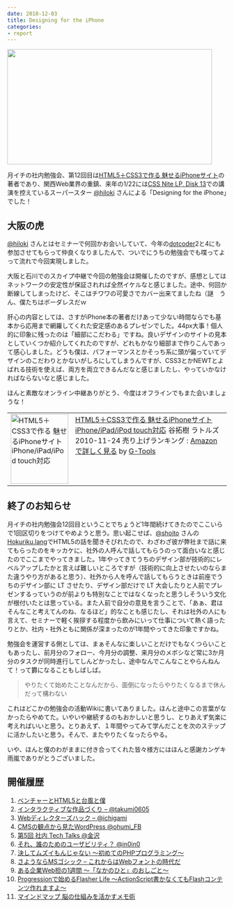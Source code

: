 ```yaml
---
date: 2010-12-03
title: Designing for the iPhone
categories:
- report
---
```


<img class="fig" title="dtt12" src="/static/blog/2010/12/dtt12.jpg" alt="" width="470" height="264" />

月イチの社内勉強会、第12回目は<a href="http://www.amazon.co.jp/exec/obidos/ASIN/4899772750/warikiru-22/ref=nosim/">HTML5＋CSS3で作る 魅せるiPhoneサイト</a>の著者であり、関西Web業界の重鎮、来年の1/22には<a href="http://lp13.cssnite.jp/">CSS Nite LP, Disk 13</a>での講演を控えているスーパースター <a href="http://twitter.com/#!/hiloki">@hiloki</a> さんによる「Designing for the iPhone」でした！


<h2>大阪の虎</h2>
<a href="http://twitter.com/hiloki">@hiloki</a> さんとはセミナーで何回かお会いしていて、今年の<a href="http://dotcoder.net/">dotcoder</a>2と4にも参加させてもらって仲良くなりましたんで、ついでにうちの勉強会でも喋ってよって流れで今回実現しました。

大阪と石川でのスカイプ中継で今回の勉強会は開催したのですが、感想としてはネットワークの安定性が保証されれば全然イケルなと感じました。途中、何回か断線してしまったけど、そこはチワワの可愛さでカバー出来てましたね（謎　うん、僕たちはボーダレスだｗ

肝心の内容としては、さすがiPhone本の著者だけあって少ない時間ならでも基本から応用まで網羅してくれた安定感のあるプレゼンでした。44px大事！個人的に印象に残ったのは「細部にこだわる」ですね。良いデザインのサイトの見本としていくつか紹介してくれたのですが、どれもかなり細部まで作りこんであって感心しました。どうも僕は、パフォーマンスとかそっち系に頭が偏っていてデザインのこだわりとかないがしろにしてしまうんですが、CSS3とかNEWTとよばれる技術を使えば、両方を両立できるんだなと感じましたし、やっていかなければならないなと感じました。

ほんと素敵なオンライン中継ありがとう、今度はオフラインでもまた会いましょうな！
<table border="0" cellpadding="5"><tbody><tr>
<td valign="top"><a href="http://www.amazon.co.jp/exec/obidos/ASIN/4899772750/warikiru-22/ref=nosim/" target="_blank"><img class="fig" src="http://ecx.images-amazon.com/images/I/51jKg5hiCuL._SL160_.jpg" border="0" alt="HTML5＋CSS3で作る  魅せるiPhoneサイト  iPhone/iPad/iPod touch対応" width="132" height="160" /></a></td>
<td valign="top"><span><a href="http://www.amazon.co.jp/HTML5%EF%BC%8BCSS3%E3%81%A7%E4%BD%9C%E3%82%8B-%E9%AD%85%E3%81%9B%E3%82%8BiPhone%E3%82%B5%E3%82%A4%E3%83%88-iPhone-iPad-touch%E5%AF%BE%E5%BF%9C/dp/4899772750%3FSubscriptionId%3D15SMZCTB9V8NGR2TW082%26tag%3Dwarikiru-22%26linkCode%3Dxm2%26camp%3D2025%26creative%3D165953%26creativeASIN%3D4899772750" target="_blank">HTML5＋CSS3で作る  魅せるiPhoneサイト
iPhone/iPad/iPod touch対応</a><img style="border: none;" src="http://www.assoc-amazon.jp/e/ir?t=warikiru-22&amp;l=ur2&amp;o=9" alt="" width="1" height="1" />
谷拓樹 </span>
<span>ラトルズ  2010-11-24
売り上げランキング : </span>
<span><a href="http://www.amazon.co.jp/HTML5%EF%BC%8BCSS3%E3%81%A7%E4%BD%9C%E3%82%8B-%E9%AD%85%E3%81%9B%E3%82%8BiPhone%E3%82%B5%E3%82%A4%E3%83%88-iPhone-iPad-touch%E5%AF%BE%E5%BF%9C/dp/4899772750%3FSubscriptionId%3D15SMZCTB9V8NGR2TW082%26tag%3Dwarikiru-22%26linkCode%3Dxm2%26camp%3D2025%26creative%3D165953%26creativeASIN%3D4899772750" target="_blank">Amazonで詳しく見る</a></span> <span>by <a href="http://www.goodpic.com/mt/aws/index.html">G-Tools</a></span></td>
</tr></tbody></table>

<h2>終了のお知らせ</h2>
月イチの社内勉強会12回目ということでちょうど1年間続けてきたのでここいらで1回区切りをつけてやめようと思う。思い起こせば、<a href="http://twitter.com/#!/shoito">@shoito</a> さんの<a href="http://t32k.me/mol/log/hokuriku-lang/">Hokuriku.lang</a>でHTML5の話を聞きそびれたので、わざわざ彼が弊社まで話に来てもらったのをキッカケに、社外の人呼んで話してもらうのって面白いなと感じたのでここまでやってきました。1年やってきてうちのデザイン部が技術的にレベルアップしたかと言えば難しいところですが（技術的に向上させたいのならまた違うやり方があると思う）、社外から人を呼んで話してもらうときは前座でうちのデザイン部に LT させたり、デザイン部だけで LT 大会したりと人前でプレゼンするっていうのが前よりも特別なことではなくなったと思うしそういう文化が根付いたとは思っている。また人前で自分の意見を言うことで、「あぁ、君はそんなこと考えてんのね、なるほど」的なことも感じたし、それは社外の人にも言えて、セミナーで軽く挨拶する程度から飲みにいって仕事について熱く語ったりとか、社内・社外ともに関係が深まったのが1年間やってきた印象ですかね。

勉強会を運営する側としては、まぁそんなに楽しいことだけでもなくつらいこともあったし、前月分のフォロー、今月分の調整、来月分のメボシなど常に3か月分のタスクが同時進行してしんどかったし、途中なんでこんなことやらんねんて！って欝になることもしばしば。
<blockquote>やりたくて始めたことなんだから、面倒になったらやりたくなるまで休んだって構わない</blockquote>
これはどこかの勉強会の活動Wikiに書いてありました。ほんと途中この言葉がなかったらやめてた。いやいや継続するのもおかしいと思うし、とりあえず気楽に考えればいいと思う。とりあえず、１年間やってみて学んだことを次のステップに活かしたいと思う。そんで、またやりたくなったらやる。

いや、ほんと僕のわがままに付き合ってくれた皆々様方にはほんと感謝カンゲキ雨嵐でありがとうございました。

<h2>開催履歴</h2>
<ol>
  <li><a href="http://t32k.me/mol/log/html5-and-me/">ベンチャーとHTML5と台風と僕</a></li>
  <li><a href="http://t32k.me/mol/log/dtt-takumi0605/">インタラクティブな作品づくり – @takumi0605</a></li>
  <li><a href="http://t32k.me/mol/log/dtt-ichigami/">Webディレクターズハック – @ichigami</a></li>
  <li><a href="http://t32k.me/mol/log/dtt-ohumi_fb/">CMSの観点から見たWordPress @ohumi_FB</a></li>
  <li><a href="http://t32k.me/mol/log/dtt05/">第5回 社内 Tech Talks @金沢</a></li>
  <li><a href="http://t32k.me/mol/log/usabilit-in0in0/">それ、誰のためのユーザビリティ？ @in0in0</a></li>
  <li><a href="http://t32k.me/mol/log/designer-meets-php/">決してムズイもんじゃない 〜初めてのPHPプログラミング〜</a></li>
  <li><a href="http://t32k.me/mol/log/hello-webfont/">さようならMSゴシック – これからはWebフォントの時代だ</a></li>
  <li><a href="http://t32k.me/mol/log/web-tan/">ある企業Web担の1週間 〜「なかのひと」のおしごと〜</a></li>
  <li><a href="http://t32k.me/mol/log/flasher-life-with-progression/">Progressionで始めるFlasher Life ～ActionScript書かなくてもFlashコンテンツ作れますよ～</a></li>
  <li><a href="http://t32k.me/mol/log/mindmapper-nngae/">マインドマップ 脳の仕組みを活かすメモ術</a></li>
</ol>

